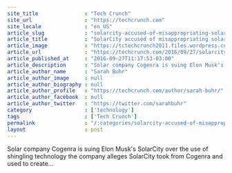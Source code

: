 ```yaml
---
site_title               : "Tech Crunch"
site_url                 : "https://techcrunch.com"
site_locale              : "en_US"
article_slug             : "solarcity-accused-of-misappropriating-solar-company-cogenras-trade-secrets"
article_title            : "SolarCity accused of misappropriating solar company Cogenra’s trade secrets"
article_image            : "https://tctechcrunch2011.files.wordpress.com/2010/07/solarcity_ebay.jpg?w=764&h=400&crop=1"
article_url              : "https://techcrunch.com/2016/09/27/solarcity-accused-of-misappropriating-solar-company-cogenras-trade-secrets/"
article_published_at     : "2016-09-27T11:17:53-03:00"
article_description      : "Solar company Cogenra is suing Elon Musk's SolarCity over the use of shingling technology the company alleges SolarCity took from Cogenra and used to create..."
article_author_name      : "Sarah Buhr"
article_author_image     : null
article_author_biography : null
article_author_profile   : "https://techcrunch.com/author/sarah-buhr/"
article_author_facebook  : null
article_author_twitter   : "https://twitter.com/sarahbuhr"
category                 : ['technology']
tags                     : ['Tech Crunch']
permalink                : "/:categories/solarcity-accused-of-misappropriating-solar-company-cogenras-trade-secrets/"
layout                   : post
---
```


Solar company Cogenra is suing Elon Musk's SolarCity over the use of shingling technology the company alleges SolarCity took from Cogenra and used to create...
